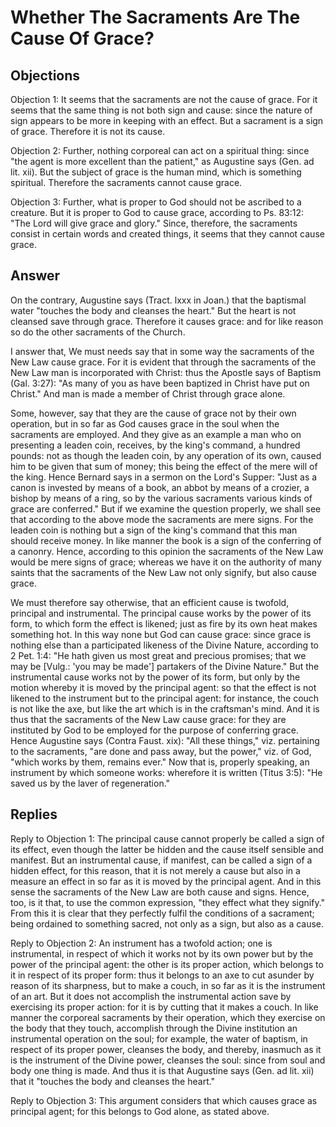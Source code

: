 # Whether The Sacraments Are The Cause Of Grace?

## Objections

Objection 1: It seems that the sacraments are not the cause of grace. For it seems that the same thing is not both sign and cause: since the nature of sign appears to be more in keeping with an effect. But a sacrament is a sign of grace. Therefore it is not its cause.

Objection 2: Further, nothing corporeal can act on a spiritual thing: since "the agent is more excellent than the patient," as Augustine says (Gen. ad lit. xii). But the subject of grace is the human mind, which is something spiritual. Therefore the sacraments cannot cause grace.

Objection 3: Further, what is proper to God should not be ascribed to a creature. But it is proper to God to cause grace, according to Ps. 83:12: "The Lord will give grace and glory." Since, therefore, the sacraments consist in certain words and created things, it seems that they cannot cause grace.

## Answer

On the contrary, Augustine says (Tract. lxxx in Joan.) that the baptismal water "touches the body and cleanses the heart." But the heart is not cleansed save through grace. Therefore it causes grace: and for like reason so do the other sacraments of the Church.

I answer that, We must needs say that in some way the sacraments of the New Law cause grace. For it is evident that through the sacraments of the New Law man is incorporated with Christ: thus the Apostle says of Baptism (Gal. 3:27): "As many of you as have been baptized in Christ have put on Christ." And man is made a member of Christ through grace alone.

Some, however, say that they are the cause of grace not by their own operation, but in so far as God causes grace in the soul when the sacraments are employed. And they give as an example a man who on presenting a leaden coin, receives, by the king's command, a hundred pounds: not as though the leaden coin, by any operation of its own, caused him to be given that sum of money; this being the effect of the mere will of the king. Hence Bernard says in a sermon on the Lord's Supper: "Just as a canon is invested by means of a book, an abbot by means of a crozier, a bishop by means of a ring, so by the various sacraments various kinds of grace are conferred." But if we examine the question properly, we shall see that according to the above mode the sacraments are mere signs. For the leaden coin is nothing but a sign of the king's command that this man should receive money. In like manner the book is a sign of the conferring of a canonry. Hence, according to this opinion the sacraments of the New Law would be mere signs of grace; whereas we have it on the authority of many saints that the sacraments of the New Law not only signify, but also cause grace.

We must therefore say otherwise, that an efficient cause is twofold, principal and instrumental. The principal cause works by the power of its form, to which form the effect is likened; just as fire by its own heat makes something hot. In this way none but God can cause grace: since grace is nothing else than a participated likeness of the Divine Nature, according to 2 Pet. 1:4: "He hath given us most great and precious promises; that we may be [Vulg.: 'you may be made'] partakers of the Divine Nature." But the instrumental cause works not by the power of its form, but only by the motion whereby it is moved by the principal agent: so that the effect is not likened to the instrument but to the principal agent: for instance, the couch is not like the axe, but like the art which is in the craftsman's mind. And it is thus that the sacraments of the New Law cause grace: for they are instituted by God to be employed for the purpose of conferring grace. Hence Augustine says (Contra Faust. xix): "All these things," viz. pertaining to the sacraments, "are done and pass away, but the power," viz. of God, "which works by them, remains ever." Now that is, properly speaking, an instrument by which someone works: wherefore it is written (Titus 3:5): "He saved us by the laver of regeneration."

## Replies

Reply to Objection 1: The principal cause cannot properly be called a sign of its effect, even though the latter be hidden and the cause itself sensible and manifest. But an instrumental cause, if manifest, can be called a sign of a hidden effect, for this reason, that it is not merely a cause but also in a measure an effect in so far as it is moved by the principal agent. And in this sense the sacraments of the New Law are both cause and signs. Hence, too, is it that, to use the common expression, "they effect what they signify." From this it is clear that they perfectly fulfil the conditions of a sacrament; being ordained to something sacred, not only as a sign, but also as a cause.

Reply to Objection 2: An instrument has a twofold action; one is instrumental, in respect of which it works not by its own power but by the power of the principal agent: the other is its proper action, which belongs to it in respect of its proper form: thus it belongs to an axe to cut asunder by reason of its sharpness, but to make a couch, in so far as it is the instrument of an art. But it does not accomplish the instrumental action save by exercising its proper action: for it is by cutting that it makes a couch. In like manner the corporeal sacraments by their operation, which they exercise on the body that they touch, accomplish through the Divine institution an instrumental operation on the soul; for example, the water of baptism, in respect of its proper power, cleanses the body, and thereby, inasmuch as it is the instrument of the Divine power, cleanses the soul: since from soul and body one thing is made. And thus it is that Augustine says (Gen. ad lit. xii) that it "touches the body and cleanses the heart."

Reply to Objection 3: This argument considers that which causes grace as principal agent; for this belongs to God alone, as stated above.